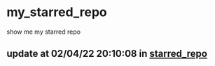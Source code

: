 # my_starred_repo
show me my starred repo

update at 02/04/22 20:10:08 in [starred_repo](./index.html)
---

